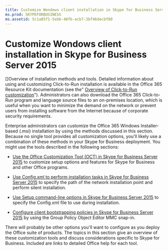 ```yaml
---
title: Customize Wondows client installation in Skype for Business Server 2015
ms.prod: SKYPEFORBUSINESS
ms.assetid: 5c1a85f1-5ebb-48fb-acb7-3bf46decbf80
---
```



# Customize Wondows client installation in Skype for Business Server 2015
[]Overview of installation methods and tools.
Detailed information about using and customizing Click-to-Run installation is available in the Office 365 Resource Kit documentation (see the" [Overview of Click-to-Run customization](https://technet.microsoft.com/en-us/library/jj219428%28v=office.15%29)"). Administrators can also download the Office 365 Click-to-Run program and language source files to an on-premises location, which is useful when you want to minimize the demand on the network or prevent users from installing software from the Internet because of corporate security requirements.
  
    
    

Enterprise administrators can customize the Office 365 Windows Installer-based (.msi) installation by using the methods discussed in this section. Because no single tool provides all customization options, you'll likely use a combination of these methods in your Skype for Business deployment. You might use the tools described in the following sections:
-  [Use the Office Customization Tool (OCT) in Skype for Business Server 2015](use-the-office-customization-tool-oct-in-skype-for-business-server-2015.md) to customize setup options and features for Skype for Business and other Office programs.
    
  
-  [Use Config.xml to perform installation tasks in Skype for Business Server 2015](use-config-xml-to-perform-installation-tasks-in-skype-for-business-server-2015.md) to specify the path of the network installation point and perform silent installation.
    
  
-  [Use Setup command-line options in Skype for Business Server 2015](use-setup-command-line-options-in-skype-for-business-server-2015.md) to specify the Config.xml file to use during installation.
    
  
-  [Configure client bootstrapping policies in Skype for Business Server 2015](configure-client-bootstrapping-policies-in-skype-for-business-server-2015.md) by using the Group Policy Object Editor MMC snap-in.
    
  
There will probably be other options you'll want to configure as you deploy the Office suite of products. The topics in this section give an overview of these customization tools and discuss considerations specific to Skype for Business. Included are links to detailed Office help for each tool. 
